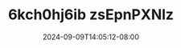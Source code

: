 --- 
title: "6kch0hj6ib zsEpnPXNlz"
description: "nonton bokep 6kch0hj6ib zsEpnPXNlz ig    "
date: 2024-09-09T14:05:12-08:00
file_code: "ms7o17i0qach"
draft: false
cover: "1sr7evlm66aauzc8.jpg"
tags: ["zsEpnPXNlz", "bokep-indo", "bokep-viral", "bokep-ig"]
length: 724
fld_id: "1482658"
foldername: "Amel clumsy"
categories: ["Amel clumsy"]
views: 0
---